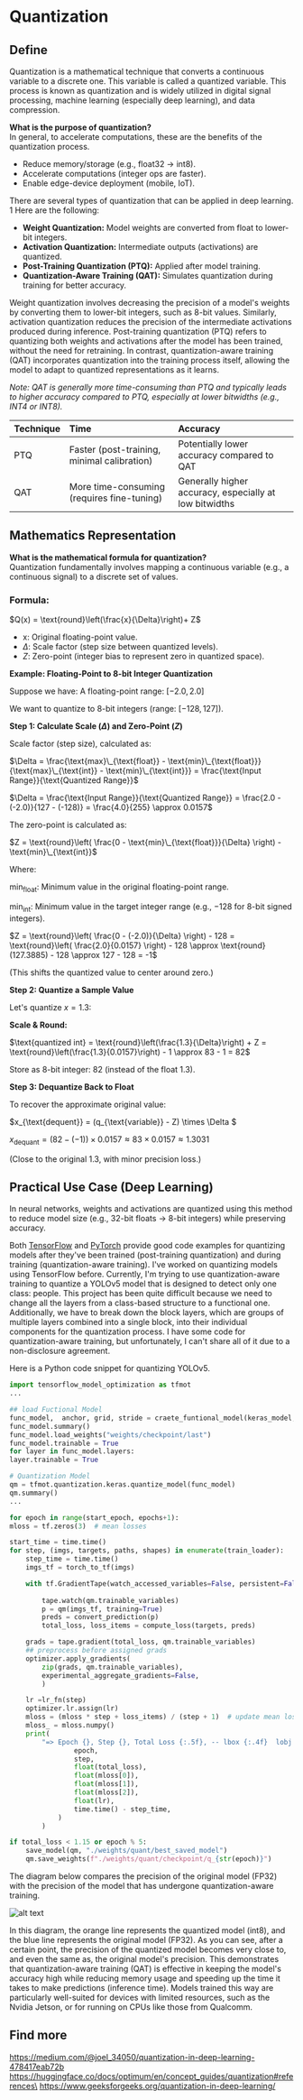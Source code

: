 # Quantization

## Define 
Quantization is a mathematical technique that converts a continuous variable to a discrete one. This variable is called a quantized variable. This process is known as quantization and is widely utilized in digital signal processing, machine learning (especially deep learning), and data compression. 

**What is the purpose of quantization?**\
In general, to accelerate computations, these are the benefits of the quantization process.
- Reduce memory/storage (e.g., float32 → int8).
- Accelerate computations (integer ops are faster).
- Enable edge-device deployment (mobile, IoT).

There are several types of quantization that can be applied in deep learning. 1  Here are the following:

- **Weight Quantization:** Model weights are converted from float to lower-bit integers.
- **Activation Quantization:** Intermediate outputs (activations) are quantized.
- **Post-Training Quantization (PTQ):** Applied after model training.
- **Quantization-Aware Training (QAT):** Simulates quantization during training for better accuracy.

Weight quantization involves decreasing the precision of a model's weights by converting them to lower-bit integers, such as 8-bit values. Similarly, activation quantization reduces the precision of
the intermediate activations produced during inference. Post-training quantization (PTQ) refers to quantizing both weights and activations after the model has been trained, without the need for retraining. In contrast, quantization-aware training (QAT) incorporates quantization into the training process itself, allowing the model to adapt to quantized representations as it learns. 


*Note: QAT is generally more time-consuming than PTQ and typically leads to higher accuracy compared to PTQ, especially at lower bitwidths (e.g., INT4 or INT8).*


| Technique | Time                                      | Accuracy                                                   |
| :-------- | :---------------------------------------- | :--------------------------------------------------------- |
| PTQ       | Faster (post-training, minimal calibration) | Potentially lower accuracy compared to QAT                 |
| QAT       | More time-consuming (requires fine-tuning) | Generally higher accuracy, especially at low bitwidths      |


## Mathematics Representation

**What is the mathematical formula for quantization?**\
Quantization fundamentally involves mapping a continuous variable (e.g., a continuous signal) to a discrete set of values.

### Formula:

$Q(x) = \text{round}\left(\frac{x}{\Delta}\right)+ Z$


- x: Original floating-point value.
- $\Delta$: Scale factor (step size between quantized levels).
- $Z$: Zero-point (integer bias to represent zero in quantized space).

**Example: Floating-Point to 8-bit Integer Quantization**

Suppose we have:
A floating-point range: $[-2.0, 2.0]$

We want to quantize to 8-bit integers (range: $[-128, 127]$).

**Step 1: Calculate Scale ($\Delta$) and Zero-Point ($Z$)**

Scale factor (step size), calculated as:


$\Delta = \frac{\text{max}\_{\text{float}} - \text{min}\_{\text{float}}}{\text{max}\_{\text{int}} - \text{min}\_{\text{int}}} = \frac{\text{Input Range}}{\text{Quantized Range}}$


$\Delta = \frac{\text{Input Range}}{\text{Quantized Range}} = \frac{2.0 - (-2.0)}{127 - (-128)} = \frac{4.0}{255} \approx 0.0157$

The zero-point is calculated as:

$Z = \text{round}\left( \frac{0 - \text{min}\_{\text{float}}}{\Delta} \right) - \text{min}\_{\text{int}}$

Where:

$\text{min}_{\text{float}}$: Minimum value in the original floating-point range.

$\text{min}_{\text{int}}$: Minimum value in the target integer range (e.g., $-128$ for 8-bit signed integers).


$Z = \text{round}\left( \frac{0 - (-2.0)}{\Delta} \right) - 128 = \text{round}\left( \frac{2.0}{0.0157} \right) - 128 \approx \text{round}(127.3885) - 128 \approx 127 - 128 = -1$

(This shifts the quantized value to center around zero.)



**Step 2: Quantize a Sample Value**

Let's quantize $x = 1.3$:

**Scale & Round:**

$\text{quantized int} = \text{round}\left(\frac{1.3}{\Delta}\right) + Z = \text{round}\left(\frac{1.3}{0.0157}\right) - 1 \approx 83 - 1 = 82$

Store as 8-bit integer: $82$ (instead of the float $1.3$).

**Step 3: Dequantize Back to Float**

To recover the approximate original value:

$x_{\text{dequent}} = (q_{\text{variable}} - Z) \times \Delta  $

$x_{\text{dequant}} =  (82 - (-1)) \times 0.0157 \approx 83 \times 0.0157 \approx 1.3031$

(Close to the original $1.3$, with minor precision loss.)



## Practical Use Case (Deep Learning)
In neural networks, weights and activations are quantized using this method to reduce model size (e.g., 32-bit floats → 8-bit integers) while preserving accuracy.

Both [TensorFlow](https://www.tensorflow.org/model_optimization/guide/quantization/training_example) and [PyTorch](https://pytorch.org/docs/stable/quantization.html) provide good code examples for quantizing models after they've been trained (post-training quantization) and during training (quantization-aware training). I've worked on quantizing models using TensorFlow before. Currently, I'm trying to use quantization-aware training to quantize a YOLOv5 model that is designed to detect only one class: people. This project has been quite difficult because we need to change all the layers from a class-based structure to a functional one. Additionally, we have to break down the block layers, which are groups of multiple layers combined into a single block, into their individual components for the quantization process. I have some code for quantization-aware training, but unfortunately, I can't share all of it due to a non-disclosure agreement.




Here is a Python code snippet for quantizing YOLOv5.

```python
import tensorflow_model_optimization as tfmot
...

## load Fuctional Model
func_model,  anchor, grid, stride = craete_funtional_model(keras_model, batch_size=batch_size)
func_model.summary()
func_model.load_weights("weights/checkpoint/last")
func_model.trainable = True
for layer in func_model.layers:  
layer.trainable = True

# Quantization Model 
qm = tfmot.quantization.keras.quantize_model(func_model)
qm.summary()
...

for epoch in range(start_epoch, epochs+1):
mloss = tf.zeros(3)  # mean losses

start_time = time.time() 
for step, (imgs, targets, paths, shapes) in enumerate(train_loader): 
    step_time = time.time()
    imgs_tf = torch_to_tf(imgs)

    with tf.GradientTape(watch_accessed_variables=False, persistent=False) as tape:
        
        tape.watch(qm.trainable_variables)
        p = qm(imgs_tf, training=True)
        preds = convert_prediction(p)
        total_loss, loss_items = compute_loss(targets, preds)

    grads = tape.gradient(total_loss, qm.trainable_variables)
    ## preprocess before assigned grads 
    optimizer.apply_gradients(
        zip(grads, qm.trainable_variables),
        experimental_aggregate_gradients=False,
        )

    lr =lr_fn(step)
    optimizer.lr.assign(lr)
    mloss = (mloss * step + loss_items) / (step + 1)  # update mean losses
    mloss_ = mloss.numpy()										
    print(
        "=> Epoch {}, Step {}, Total Loss {:.5f}, -- lbox {:.4f}  lobj {:.4f}  lcls {:.4f} -- LR {:.5f} duration {:.3f} s".format(
                epoch,
                step,
                float(total_loss),
                float(mloss[0]),
                float(mloss[1]),
                float(mloss[2]),
                float(lr),
                time.time() - step_time,
            )
        )

if total_loss < 1.15 or epoch % 5:
    save_model(qm, "./weights/quant/best_saved_model")
    qm.save_weights(f"./weights/quant/checkpoint/q_{str(epoch)}")
```


The diagram below compares the precision of the original model (FP32) with the precision of the model that has undergone quantization-aware training.


![alt text](plot.png)


In this diagram, the orange line represents the quantized model (int8), and the blue line represents the original model (FP32). As you can see, after a certain point, the precision of the quantized model becomes very close to, and even the same as, the original model's precision. This demonstrates that quantization-aware training (QAT) is effective in keeping the model's accuracy high while reducing memory usage and speeding up the time it takes to make predictions (inference time). Models trained this way are particularly well-suited for devices with limited resources, such as the Nvidia Jetson, or for running on CPUs like those from Qualcomm. 



## Find more 

https://medium.com/@joel_34050/quantization-in-deep-learning-478417eab72b
https://huggingface.co/docs/optimum/en/concept_guides/quantization#references\
https://www.geeksforgeeks.org/quantization-in-deep-learning/




